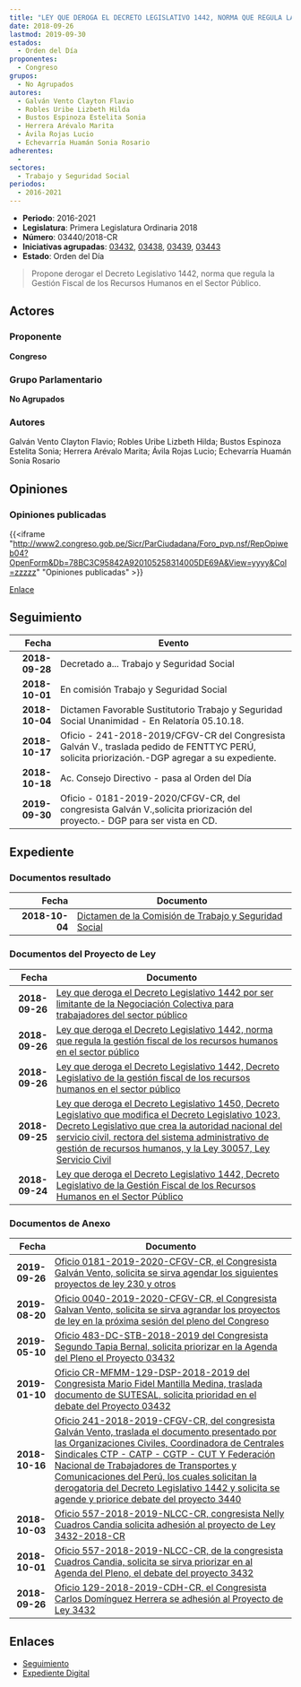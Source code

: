 ```yaml
---
title: "LEY QUE DEROGA EL DECRETO LEGISLATIVO 1442, NORMA QUE REGULA LA GESTIÓN FISCAL DE LOS RECURSOS HUMANOS EN EL SECTOR PÚBLICO"
date: 2018-09-26
lastmod: 2019-09-30
estados: 
  - Orden del Día
proponentes: 
  - Congreso
grupos: 
  - No Agrupados
autores: 
  - Galván Vento Clayton Flavio
  - Robles Uribe Lizbeth Hilda
  - Bustos Espinoza Estelita Sonia
  - Herrera Arévalo Marita
  - Ávila Rojas Lucio
  - Echevarría Huamán Sonia Rosario
adherentes: 
  - 
sectores: 
  - Trabajo y Seguridad Social
periodos: 
  - 2016-2021
---
```


- **Periodo**: 2016-2021
- **Legislatura**: Primera Legislatura Ordinaria 2018
- **Número**: 03440/2018-CR
- **Iniciativas agrupadas**: [03432](../../03400/03432), [03438](../../03400/03438), [03439](../../03400/03439), [03443](../../03400/03443)
- **Estado**: Orden del Día

> Propone derogar el Decreto Legislativo 1442, norma que regula la Gestión Fiscal de los Recursos Humanos en el Sector Público.


## Actores

### Proponente

**Congreso**

### Grupo Parlamentario

**No Agrupados**

### Autores

Galván Vento Clayton Flavio; Robles Uribe Lizbeth Hilda; Bustos Espinoza Estelita Sonia; Herrera Arévalo Marita; Ávila Rojas Lucio; Echevarría Huamán Sonia Rosario


## Opiniones

### Opiniones publicadas

{{<iframe "http://www2.congreso.gob.pe/Sicr/ParCiudadana/Foro_pvp.nsf/RepOpiweb04?OpenForm&Db=78BC3C95842A920105258314005DE69A&View=yyyy&Col=zzzzz" "Opiniones publicadas" >}}

[Enlace](http://www2.congreso.gob.pe/Sicr/ParCiudadana/Foro_pvp.nsf/RepOpiweb04?OpenForm&Db=78BC3C95842A920105258314005DE69A&View=yyyy&Col=zzzzz)

## Seguimiento

| Fecha | Evento |
|------:|--------|
| **2018-09-28** | Decretado a... Trabajo y Seguridad Social|
| **2018-10-01** | En comisión Trabajo y Seguridad Social|
| **2018-10-04** | Dictamen Favorable Sustitutorio Trabajo y Seguridad Social Unanimidad - En Relatoría 05.10.18.|
| **2018-10-17** | Oficio - 241-2018-2019/CFGV-CR del Congresista Galván V., traslada pedido de FENTTYC PERÚ, solicita priorización.-DGP agregar a su expediente.|
| **2018-10-18** | Ac. Consejo Directivo - pasa al Orden del Día|
| **2019-09-30** | Oficio - 0181-2019-2020/CFGV-CR, del congresista Galván V.,solicita priorización del proyecto.- DGP para ser vista en CD.|


## Expediente


### Documentos resultado

| Fecha | Documento |
|------:|--------|
| **2018-10-04** | [Dictamen de la Comisión de Trabajo y Seguridad Social](http://www.leyes.congreso.gob.pe/Documentos/2016_2021/Dictamenes/Proyectos_de_Ley/03432DC22MAY20181004.PDF) |

### Documentos del Proyecto de Ley

| Fecha | Documento |
|------:|--------|
| **2018-09-26** | [Ley que deroga el Decreto Legislativo 1442 por ser limitante de la Negociación Colectiva para trabajadores del sector público](http://www.leyes.congreso.gob.pe/Documentos/2016_2021/Proyectos_de_Ley_y_de_Resoluciones_Legislativas/PL0344320180926.PDF) |
| **2018-09-26** | [Ley que deroga el Decreto Legislativo 1442, norma que regula la gestión fiscal de los recursos humanos en el sector público](http://www.leyes.congreso.gob.pe/Documentos/2016_2021/Proyectos_de_Ley_y_de_Resoluciones_Legislativas/PL0344020180926.pdf) |
| **2018-09-26** | [Ley que deroga el Decreto Legislativo 1442, Decreto Legislativo de la gestión fiscal de los recursos humanos en el sector público](http://www.leyes.congreso.gob.pe/Documentos/2016_2021/Proyectos_de_Ley_y_de_Resoluciones_Legislativas/PL0343920180926.pdf) |
| **2018-09-25** | [Ley que deroga el Decreto Legislativo 1450, Decreto Legislativo que modifica el Decreto Legislativo 1023, Decreto Legislativo que crea la autoridad nacional del servicio civil, rectora del sistema administrativo de gestión de recursos humanos, y la Ley 30057, Ley Servicio Civil](http://www.leyes.congreso.gob.pe/Documentos/2016_2021/Proyectos_de_Ley_y_de_Resoluciones_Legislativas/PL0343820180925.pdf) |
| **2018-09-24** | [Ley que deroga el Decreto Legislativo 1442, Decreto Legislativo de la Gestión Fiscal de los Recursos Humanos en el Sector Público](http://www.leyes.congreso.gob.pe/Documentos/2016_2021/Proyectos_de_Ley_y_de_Resoluciones_Legislativas/PL0343220180924.PDF) |

### Documentos de Anexo

| Fecha | Documento |
|------:|--------|
| **2019-09-26** | [Oficio 0181-2019-2020-CFGV-CR, el Congresista Galván Vento, solicita se sirva agendar los siguientes proyectos de ley 230 y otros](http://www.leyes.congreso.gob.pe/Documentos/2016_2021/Oficios/Congresistas/OFICIO-0181-2019-2020-CFGV-CR.pdf) |
| **2019-08-20** | [Oficio 0040-2019-2020-CFGV-CR, el Congresista Galvan Vento, solicita se sirva agrandar los proyectos de ley en la próxima sesión del pleno del Congreso](http://www.leyes.congreso.gob.pe/Documentos/2016_2021/Oficios/Congresistas/OFICIO-0040-2019-2020-CFGV-CR.pdf) |
| **2019-05-10** | [Oficio 483-DC-STB-2018-2019 del Congresista Segundo Tapia Bernal, solicita priorizar en la Agenda del Pleno el Proyecto 03432](http://www.leyes.congreso.gob.pe/Documentos/2016_2021/Oficios/Congresistas/OFICIO-483-DC-STB-2018-2019.pdf) |
| **2019-01-10** | [Oficio CR-MFMM-129-DSP-2018-2019 del Congresista Mario Fidel Mantilla Medina, traslada documento de SUTESAL, solicita prioridad en el debate del Proyecto 03432](http://www.leyes.congreso.gob.pe/Documentos/2016_2021/Oficios/Congresistas/OFICIO-CR-MFMM-129-DSP-2018-2019.pdf) |
| **2018-10-16** | [Oficio 241-2018-2019-CFGV-CR, del congresista Galván Vento, traslada el documento presentado por las Organizaciones Civiles, Coordinadora de Centrales Sindicales CTP - CATP - CGTP - CUT Y Federación Nacional de Trabajadores de Transportes y Comunicaciones del Perú, los cuales solicitan la derogatoria del Decreto Legislativo 1442 y solicita se agende y priorice debate del proyecto 3440](http://www.leyes.congreso.gob.pe/Documentos/2016_2021/Oficios/Congresistas/OFICIO-241-2018-2019-CFGV-CR.pdf) |
| **2018-10-03** | [Oficio 557-2018-2019-NLCC-CR, congresista Nelly Cuadros Candia solicita adhesión al proyecto de Ley 3432-2018-CR](http://www.leyes.congreso.gob.pe/Documentos/2016_2021/Oficios/Congresistas/OFICIO-556-2018-2019-NLCC-CR.pdf) |
| **2018-10-01** | [Oficio 557-2018-2019-NLCC-CR, de la congresista Cuadros Candia, solicita se sirva priorizar en al Agenda del Pleno, el debate del proyecto 3432](http://www.leyes.congreso.gob.pe/Documentos/2016_2021/Oficios/Congresistas/OFICIO-557-2018-2019-NLCC-CR.pdf) |
| **2018-09-26** | [Oficio 129-2018-2019-CDH-CR, el Congresista Carlos Domínguez Herrera se adhesión al Proyecto de Ley 3432](http://www.leyes.congreso.gob.pe/Documentos/2016_2021/Adhesiones/Proyectos_de_Ley/OFICIO-129-2018-2019-CDH-CR.pdf) |

## Enlaces 

- [Seguimiento](http://www2.congreso.gob.pe/Sicr/TraDocEstProc/CLProLey2016.nsf/f7fff46988ca05b1052578e100829cc7/9ec5960a8e27492a052583140065d4ae?OpenDocument)
- [Expediente Digital](http://www2.congreso.gob.pe/Sicr/TraDocEstProc/CLProLey2016.nsf/f7fff46988ca05b1052578e100829cc7/9ec5960a8e27492a052583140065d4ae?OpenDocument&Click=05257FB7005EB655.eb71d0cf91d8294e05256cdf006b5706/$Body/0.1C6C)
